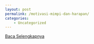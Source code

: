 ```yaml
---
layout: post
permalink: /motivasi-mimpi-dan-harapan/
categories:
    - Uncategorized
---
```


[Baca Selengkapnya](/07)